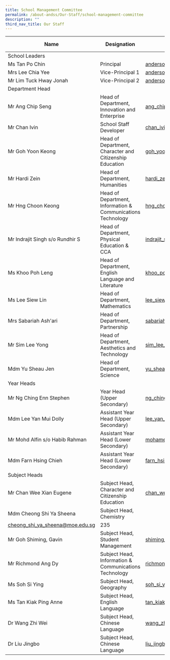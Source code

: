 ```yaml
---
title: School Management Committee
permalink: /about-andss/Our-Staff/school-management-committee
description: ""
third_nav_title: Our Staff
---
```

| Name | Designation | Email | Ext Number|
| -------- | -------- | -------- |-------- |
| School Leaders  |
| Ms Tan Po Chin |	Principal |	anderson_ss@moe.edu.sg 	|201|
|Mrs Lee Chia Yee	|Vice-Principal 1	|anderson_ss@moe.edu.sg	|201|
|Mr Lim Tuck Hway Jonah|	Vice-Principal 2	|anderson_ss@moe.edu.sg	|201|
|Department Head|
|Mr Ang Chip Seng|Head of Department, Innovation and Enterprise	|ang_chip_seng@moe.edu.sg|228 |
|Mr Chan Ivin|School Staff Developer|chan_ivin@moe.edu.sg|221
|Mr Goh Yoon Keong|Head of Department, Character and Citizenship Education|goh_yoon_keong@moe.edu.sg|242
|Mr Hardi Zein|Head of Department, Humanities|hardi_zein@moe.edu.sg|220
|Mr Hng Choon Keong|Head of Department, Information & Communications Technology|hng_choon_keong@moe.edu.sg|229
|Mr Indrajit Singh s/o Rundhir S|Head of Department, Physical Education & CCA|indrajit_singh@moe.edu.sg|225
|Ms Khoo Poh Leng|Head of Department, English Language and Literature|khoo_poh_leng@moe.edu.sg|223
|Ms Lee Siew Lin|Head of Department, Mathematics|lee_siew_lin_a@moe.edu.sg|230
|Mrs Sabariah Ash'ari|Head of Department, Partnership|sabariah_mohd_yusoff@moe.edu.sg|226
|Mr Sim Lee Yong|Head of Department, Aesthetics and Technology|sim_lee_yong@moe.edu.sg|219
|Mdm Yu Sheau Jen|Head of Department, Science|yu_sheau_jen@moe.edu.sg|227|
|Year Heads|
|Mr Ng Ching Enn Stephen	|Year Head (Upper Secondary)|ng_ching_enn@moe.edu.sg|222
|Mdm Lee Yan Mui Dolly	|Assistant Year Head (Upper Secondary)	|lee_yan_mui_dolly@moe.edu.sg|241
|Mr Mohd Alfin s/o Habib Rahman|Assistant Year Head (Lower Secondary)|mohamed_alfin_habib_rahman@moe.edu.sg|234
|Mdm Farn Hsing Chieh	|Assistant Year Head (Lower Secondary)|farn_hsing_chieh@moe.edu.sg|	240|
|Subject Heads|
|Mr Chan Wee Xian Eugene|Subject Head, Character and Citizenship Education|chan_wee_xian_eugene@moe.edu.sg|236
|Mdm Cheong Shi Ya Sheena|Subject Head, Chemistry
cheong_shi_ya_sheena@moe.edu.sg	|235 
|Mr Goh Shiming, Gavin|Subject Head,  Student Management|shiming_gavin_goh@moe.edu.sg|325
|Mr Richmond Ang Dy|Subject Head, Information & Communications Technology|richmond_ang_dy@moe.edu.sg|238
|Ms Soh Si Ying|Subject Head, Geography|soh_si_ying@moe.edu.sg|233
|Ms Tan Kiak Ping Anne|Subject Head, English Language|tan_kiak_ping_anne@moe.edu.sg|239
|Dr Wang Zhi Wei|Subject Head, Chinese Language|wang_zhiwei@moe.edu.sg|237
|Dr Liu Jingbo|	Subject Head, Chinese Language	|liu_jingbo@moe.edu.sg|	302
